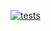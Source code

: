 [![tests](https://github.com/olivr-com/inject-file-action/workflows/tests/badge.svg)](https://github.com/olivr-com/inject-file-action/actions?query=workflow%3Atests)
